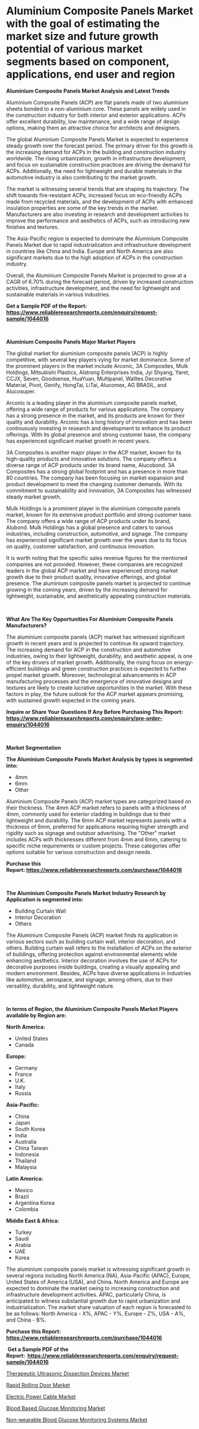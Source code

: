 <p><h1>Aluminium Composite Panels Market with the goal of estimating the market size and future growth potential of various market segments based on component, applications, end user and region</h1></p><p><strong>Aluminium Composite Panels Market Analysis and Latest Trends</strong></p>
<p><p>Aluminium Composite Panels (ACP) are flat panels made of two aluminium sheets bonded to a non-aluminium core. These panels are widely used in the construction industry for both interior and exterior applications. ACPs offer excellent durability, low maintenance, and a wide range of design options, making them an attractive choice for architects and designers.</p><p>The global Aluminium Composite Panels Market is expected to experience steady growth over the forecast period. The primary driver for this growth is the increasing demand for ACPs in the building and construction industry worldwide. The rising urbanization, growth in infrastructure development, and focus on sustainable construction practices are driving the demand for ACPs. Additionally, the need for lightweight and durable materials in the automotive industry is also contributing to the market growth.</p><p>The market is witnessing several trends that are shaping its trajectory. The shift towards fire-resistant ACPs, increased focus on eco-friendly ACPs made from recycled materials, and the development of ACPs with enhanced insulation properties are some of the key trends in the market. Manufacturers are also investing in research and development activities to improve the performance and aesthetics of ACPs, such as introducing new finishes and textures.</p><p>The Asia-Pacific region is expected to dominate the Aluminium Composite Panels Market due to rapid industrialization and infrastructure development in countries like China and India. Europe and North America are also significant markets due to the high adoption of ACPs in the construction industry.</p><p>Overall, the Aluminium Composite Panels Market is projected to grow at a CAGR of 6.70% during the forecast period, driven by increased construction activities, infrastructure development, and the need for lightweight and sustainable materials in various industries.</p></p>
<p><strong>Get a Sample PDF of the Report:&nbsp; <a href="https://www.reliableresearchreports.com/enquiry/request-sample/1044016">https://www.reliableresearchreports.com/enquiry/request-sample/1044016</a></strong></p>
<p>&nbsp;</p>
<p><strong>Aluminium Composite Panels Major Market Players</strong></p>
<p><p>The global market for aluminium composite panels (ACP) is highly competitive, with several key players vying for market dominance. Some of the prominent players in the market include Arconic, 3A Composites, Mulk Holdings, Mitsubishi Plastics, Alstrong Enterprises India, Jyi Shyang, Yaret, CCJX, Seven, Goodsense, HuaYuan, Multipanel, Walltes Decorative Material, Pivot, Genify, HongTai, LiTai, Alucomex, AG BRASIL, and Alucosuper.</p><p>Arconic is a leading player in the aluminium composite panels market, offering a wide range of products for various applications. The company has a strong presence in the market, and its products are known for their quality and durability. Arconic has a long history of innovation and has been continuously investing in research and development to enhance its product offerings. With its global presence and strong customer base, the company has experienced significant market growth in recent years.</p><p>3A Composites is another major player in the ACP market, known for its high-quality products and innovative solutions. The company offers a diverse range of ACP products under its brand name, Alucobond. 3A Composites has a strong global footprint and has a presence in more than 80 countries. The company has been focusing on market expansion and product development to meet the changing customer demands. With its commitment to sustainability and innovation, 3A Composites has witnessed steady market growth.</p><p>Mulk Holdings is a prominent player in the aluminium composite panels market, known for its extensive product portfolio and strong customer base. The company offers a wide range of ACP products under its brand, Alubond. Mulk Holdings has a global presence and caters to various industries, including construction, automotive, and signage. The company has experienced significant market growth over the years due to its focus on quality, customer satisfaction, and continuous innovation.</p><p>It is worth noting that the specific sales revenue figures for the mentioned companies are not provided. However, these companies are recognized leaders in the global ACP market and have experienced strong market growth due to their product quality, innovative offerings, and global presence. The aluminium composite panels market is projected to continue growing in the coming years, driven by the increasing demand for lightweight, sustainable, and aesthetically appealing construction materials.</p></p>
<p>&nbsp;</p>
<p><strong>What Are The Key Opportunities For Aluminium Composite Panels Manufacturers?</strong></p>
<p><p>The aluminium composite panels (ACP) market has witnessed significant growth in recent years and is projected to continue its upward trajectory. The increasing demand for ACP in the construction and automotive industries, owing to their lightweight, durability, and aesthetic appeal, is one of the key drivers of market growth. Additionally, the rising focus on energy-efficient buildings and green construction practices is expected to further propel market growth. Moreover, technological advancements in ACP manufacturing processes and the emergence of innovative designs and textures are likely to create lucrative opportunities in the market. With these factors in play, the future outlook for the ACP market appears promising, with sustained growth expected in the coming years.</p></p>
<p><strong>Inquire or Share Your Questions If Any Before Purchasing This Report: <a href="https://www.reliableresearchreports.com/enquiry/pre-order-enquiry/1044016">https://www.reliableresearchreports.com/enquiry/pre-order-enquiry/1044016</a></strong></p>
<p>&nbsp;</p>
<p><strong>Market Segmentation</strong></p>
<p><strong>The Aluminium Composite Panels Market Analysis by types is segmented into:</strong></p>
<p><ul><li>4mm</li><li>6mm</li><li>Other</li></ul></p>
<p><p>Aluminium Composite Panels (ACP) market types are categorized based on their thickness. The 4mm ACP market refers to panels with a thickness of 4mm, commonly used for exterior cladding in buildings due to their lightweight and durability. The 6mm ACP market represents panels with a thickness of 6mm, preferred for applications requiring higher strength and rigidity such as signage and outdoor advertising. The "Other" market includes ACPs with thicknesses different from 4mm and 6mm, catering to specific niche requirements or custom projects. These categories offer options suitable for various construction and design needs.</p></p>
<p><strong>Purchase this Report:&nbsp;<a href="https://www.reliableresearchreports.com/purchase/1044016">https://www.reliableresearchreports.com/purchase/1044016</a></strong></p>
<p>&nbsp;</p>
<p><strong>The Aluminium Composite Panels Market Industry Research by Application is segmented into:</strong></p>
<p><ul><li>Building Curtain Wall</li><li>Interior Decoration</li><li>Others</li></ul></p>
<p><p>The Aluminium Composite Panels (ACP) market finds its application in various sectors such as building curtain wall, interior decoration, and others. Building curtain wall refers to the installation of ACPs on the exterior of buildings, offering protection against environmental elements while enhancing aesthetics. Interior decoration involves the use of ACPs for decorative purposes inside buildings, creating a visually appealing and modern environment. Besides, ACPs have diverse applications in industries like automotive, aerospace, and signage, among others, due to their versatility, durability, and lightweight nature.</p></p>
<p>&nbsp;</p>
<p><strong>In terms of Region, the Aluminium Composite Panels Market Players available by Region are:</strong></p>
<p>
    <p> <strong> North America: </strong>
        <ul>
            <li>United States</li>
            <li>Canada</li>
        </ul>
        </p> 
    <p> <strong> Europe: </strong>
        <ul>
            <li>Germany</li>
            <li>France</li>
            <li>U.K.</li>
            <li>Italy</li>
            <li>Russia</li>
        </ul>
        </p> 
    <p> <strong> Asia-Pacific: </strong>
        <ul>
            <li>China</li>
            <li>Japan</li>
            <li>South Korea</li>
            <li>India</li>
            <li>Australia</li>
            <li>China Taiwan</li>
            <li>Indonesia</li>
            <li>Thailand</li>
            <li>Malaysia</li>
        </ul>
        </p> 
    <p> <strong> Latin America: </strong>
        <ul>
            <li>Mexico</li>
            <li>Brazil</li>
            <li>Argentina Korea</li>
            <li>Colombia</li>
        </ul>
        </p> 
    <p> <strong> Middle East & Africa: </strong>
        <ul>
            <li>Turkey</li>
            <li>Saudi</li>
            <li>Arabia</li>
            <li>UAE</li>
            <li>Korea</li>
        </ul>
    </p>
    </p>
<p><p>The aluminium composite panels market is witnessing significant growth in several regions including North America (NA), Asia-Pacific (APAC), Europe, United States of America (USA), and China. North America and Europe are expected to dominate the market owing to increasing construction and infrastructure development activities. APAC, particularly China, is anticipated to witness substantial growth due to rapid urbanization and industrialization. The market share valuation of each region is forecasted to be as follows: North America - X%, APAC - Y%, Europe - Z%, USA - A%, and China - B%.</p></p>
<p><strong>Purchase this Report: <a href="https://www.reliableresearchreports.com/purchase/1044016">https://www.reliableresearchreports.com/purchase/1044016</a></strong></p>
<p>&nbsp;<strong>Get a Sample PDF of the Report:&nbsp;&nbsp;<a href="https://www.reliableresearchreports.com/enquiry/request-sample/1044016">https://www.reliableresearchreports.com/enquiry/request-sample/1044016</a></strong></p>
<p><strong></strong></p>
<p><p><a href="https://www.linkedin.com/pulse/therapeutic-ultrasonic-dissection-devices-market-insights-1xlec/">Therapeutic Ultrasonic Dissection Devices Market</a></p><p><a href="https://medium.com/@kimzemlak1955/rapid-rolling-door-market-furnishes-information-on-market-share-market-trends-and-market-growth-b0778498cdb7">Rapid Rolling Door Market</a></p><p><a href="https://medium.com/@rossiezieme2023/electric-power-cable-market-report-reveals-the-latest-trends-and-growth-opportunities-of-this-558ac9643797">Electric Power Cable Market</a></p><p><a href="https://www.linkedin.com/pulse/blood-based-glucose-monitoring-market-research-report-provides-5vawc/">Blood Based Glucose Monitoring Market</a></p><p><a href="https://www.linkedin.com/pulse/non-wearable-blood-glucose-monitoring-systems-market-size-ls8tc/">Non-wearable Blood Glucose Monitoring Systems Market</a></p></p>